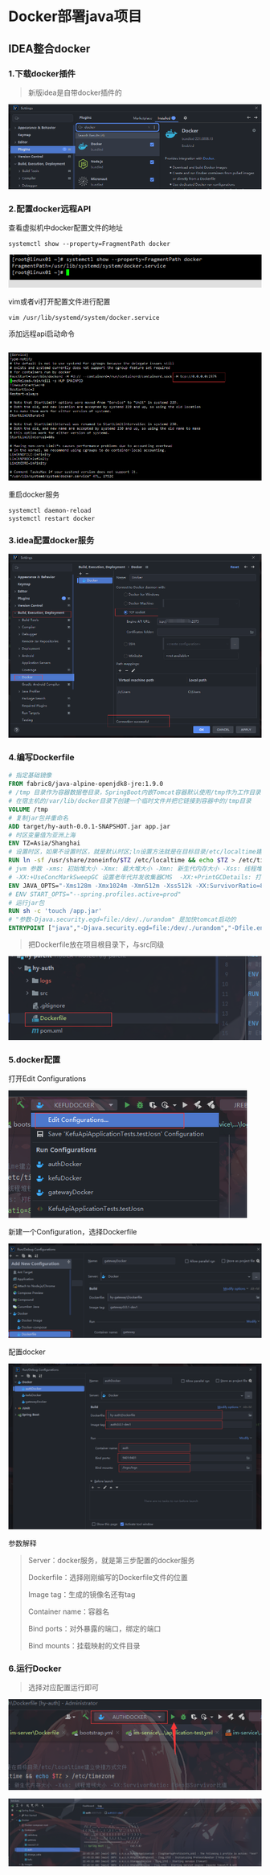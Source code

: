 # Docker部署java项目

## IDEA整合docker

### 1.下载docker插件

> 新版idea是自带docker插件的

![image-20230907160324688](assets/image-20230907160324688.png)

### 2.配置docker远程API

查看虚拟机中docker配置文件的地址

```
systemctl show --property=FragmentPath docker
```

![image-20230907160559164](assets/image-20230907160559164.png)

vim或者vi打开配置文件进行配置

```
vim /usr/lib/systemd/system/docker.service
```

添加远程api启动命令

```

```

![image-20230907160816481](assets/image-20230907160816481.png)

重启docker服务

```
systemctl daemon-reload
systemctl restart docker
```

### 3.idea配置docker服务

![image-20230907161327957](assets/image-20230907161327957.png)

### 4.编写Dockerfile

```dockerfile
# 指定基础镜像
FROM fabric8/java-alpine-openjdk8-jre:1.9.0
# /tmp 目录作为容器数据卷目录，SpringBoot内嵌Tomcat容器默认使用/tmp作为工作目录，任何向 /tmp 中写入的信息不会记录进容器存储层，从而保证容器存储层的无状态化
# 在宿主机的/var/lib/docker目录下创建一个临时文件并把它链接到容器中的/tmp目录
VOLUME /tmp
# 复制jar包并重命名
ADD target/hy-auth-0.0.1-SNAPSHOT.jar app.jar
# 时区变量值为亚洲上海
ENV TZ=Asia/Shanghai
# 设置时区，如果不设置时区，就是默认时区;ln设置方法就是在目标目录/etc/localtime建立快捷方式文件
RUN ln -sf /usr/share/zoneinfo/$TZ /etc/localtime && echo $TZ > /etc/timezone
# jvm 参数 -xms: 初始堆大小 -Xmx: 最大堆大小 -Xmn: 新生代内存大小 -Xss: 线程堆栈大小 -XX:SurvivorRatio：Eden与Survivor比值
# -XX:+UseConcMarkSweepGC 设置老年代并发收集器CMS  -XX:+PrintGCDetails: 打印gc详情
ENV JAVA_OPTS="-Xms128m -Xmx1024m -Xmn512m -Xss512k -XX:SurvivorRatio=8 -XX:+UseConcMarkSweepGC -XX:+PrintGCDetails"
# ENV START_OPTS="--spring.profiles.active=prod"
# 运行jar包
RUN sh -c 'touch /app.jar'
# "参数-Djava.security.egd=file:/dev/./urandom" 是加快tomcat启动的
ENTRYPOINT ["java","-Djava.security.egd=file:/dev/./urandom","-Dfile.encoding=utf8","-jar","/app.jar","--spring.profiles.active=test"]
```

> 把Dockerfile放在项目根目录下，与src同级

![image-20230907161733426](assets/image-20230907161733426.png)

### 5.docker配置

打开Edit Configurations

![image-20230907161905970](assets/image-20230907161905970.png)

新建一个Configuration，选择Dockerfile

![image-20230907162048014](assets/image-20230907162048014.png)

配置docker

![image-20230907162205433](assets/image-20230907162205433.png)

参数解释

>Server：docker服务，就是第三步配置的docker服务
>
>Dockerfile：选择刚刚编写的Dockerfile文件的位置
>
>Image tag：生成的镜像名还有tag
>
>Container name：容器名
>
>Bind ports：对外暴露的端口，绑定的端口
>
>Bind mounts：挂载映射的文件目录

### 6.运行Docker

> 选择对应配置运行即可

![image-20230907162812252](assets/image-20230907162812252.png)

![image-20230907162945693](assets/image-20230907162945693.png)